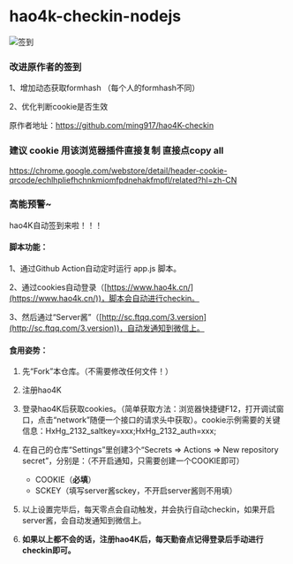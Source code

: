 # hao4k-checkin-nodejs
![签到](https://github.com/Alexecz/hao4k-checkin-nodejs/actions/workflows/checkin.yml/badge.svg)

### 改进原作者的签到 
1、增加动态获取formhash （每个人的formhash不同）

2、优化判断cookie是否生效

原作者地址：https://github.com/ming917/hao4K-checkin


### 建议 cookie 用该浏览器插件直接复制   直接点copy all
https://chrome.google.com/webstore/detail/header-cookie-qrcode/echlhpliefhchnkmiomfpdnehakfmpfl/related?hl=zh-CN

### 高能预警~

hao4K自动签到来啦！！！

#### 脚本功能：

1、通过Github Action自动定时运行 app.js 脚本。

2、通过cookies自动登录（[https://www.hao4k.cn/](https://www.hao4k.cn/))，脚本会自动进行checkin。

3、然后通过“Server酱”（[http://sc.ftqq.com/3.version](http://sc.ftqq.com/3.version))，自动发通知到微信上。



#### 食用姿势：

1. 先“Fork”本仓库。（不需要修改任何文件！）

2. 注册hao4K

3. 登录hao4K后获取cookies。（简单获取方法：浏览器快捷键F12，打开调试窗口，点击“network”随便一个接口的请求头中获取）。cookie示例需要的关键信息：HxHg_2132_saltkey=xxx;HxHg_2132_auth=xxx;

4. 在自己的仓库“Settings”里创建3个“Secrets => Actions => New repository secret”，分别是：（不开启通知，只需要创建一个COOKIE即可）

   - COOKIE（**必填**）
   - SCKEY（填写server酱sckey，不开启server酱则不用填）

5. 以上设置完毕后，每天零点会自动触发，并会执行自动checkin，如果开启server酱，会自动发通知到微信上。

6. **如果以上都不会的话，注册hao4K后，每天勤奋点记得登录后手动进行checkin即可。**

